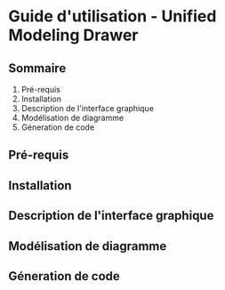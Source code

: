 # Guide d'utilisation - Unified Modeling Drawer

## Sommaire

1. Pré-requis
2. Installation
3. Description de l'interface graphique
4. Modélisation de diagramme
5. Géneration de code

## Pré-requis

## Installation

## Description de l'interface graphique

## Modélisation de diagramme

## Géneration de code
